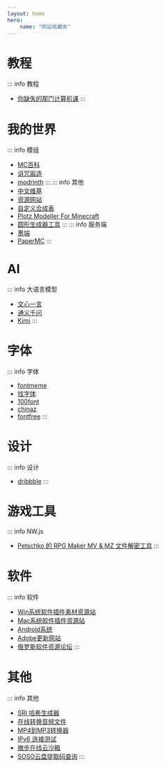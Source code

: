 ```yaml
---
layout: home
hero:
    name: "网站收藏夹"
---
```


# 教程
::: info 教程
- [你缺失的那门计算机课](https://www.criwits.top/missing/)
:::

# 我的世界
::: info 模组
- [MC百科](https://www.mcmod.cn/)
- [诅咒锻造](https://www.curseforge.com/)
- [modrinth](https://modrinth.com/)
:::
::: info 其他
- [中文维基](https://zh.minecraft.wiki/)
- [资源网站](https://www.planetminecraft.com/)
- [自定义合成表](https://crafting.thedestruc7i0n.ca/)
- [Plotz Modeller For Minecraft](https://www.plotz.co.uk/)
- [圆形生成器工具](https://purecalculators.com/)
:::
::: info 服务端
- [墨端](https://mohistmc.com/)
- [PaperMC](https://papermc.io/)
:::

# AI
::: info 大语言模型
- [文心一言](https://yiyan.baidu.com/)
- [通义千问](https://tongyi.aliyun.com/)
- [Kimi](https://kimi.moonshot.cn/)
:::

# 字体
::: info 字体
- [fontmeme](https://fontmeme.com/)
- [找字体](https://zfont.cn/)
- [100font](https://www.100font.com/)
- [chinaz](https://font.chinaz.com/)
- [fontfree](https://fontfree.me/)
:::

# 设计
::: info 设计
- [dribbble](https://dribbble.com/)
:::

# 游戏工具
::: info NW.js
- [Petschko 的 RPG Maker MV & MZ 文件解密工具](https://petschko.org/tools/mv_decrypter/index.html)
:::

# 软件
::: info 软件
- [Win系统软件插件素材资源站](https://positiverecords.ru/)
- [Mac系统软件插件资源站](https://appstorrent.ru/)
- [Android系统](https://androeed.ru/)
- [Adobe更新网站](https://w14.monkrus.ws/)
- [俄罗斯软件资源论坛](https://softoroom.org/)
:::

# 其他
::: info 其他
- [SRI 哈希生成器](https://www.srihash.org/)
- [在线转换音频文件](https://www.aconvert.com/cn/audio/)
- [MP4到MP3转换器](https://www.freeconvert.com/zh/mp4-to-mp3)
- [IPv6 连接测试](https://test-ipv6.com/)
- [微步在线云沙箱](https://s.threatbook.com/)
- [SOSO云盘提取码查询](https://www.sosoyunpan.com/)
:::
